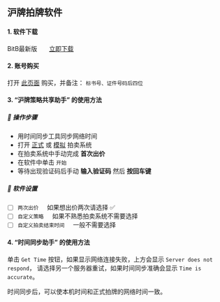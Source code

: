 ## 沪牌拍牌软件

#### 1. 软件下载
BitB最新版 &nbsp; &nbsp; &nbsp; [立即下载](https://github.com/ibitb/ibitb.github.io/releases/download/v1.0/BitB.zip)

#### 2. 账号购买
打开 [此页面](https://shop223575915.taobao.com/) 购买，并备注： `标书号、证件号码后四位`

#### 3. “沪牌策略共享助手” 的使用方法

##### :pushpin: 操作步骤
- 用时间同步工具同步网络时间
- 打开 [正式](https://paimai.alltobid.com) 或 [模拟](http://test.alltobid.com/moni/gerenlogin.html) 拍卖系统
- 在拍卖系统中手动完成 **首次出价**
- 在软件中单击 `开始`
- 等待出现验证码后手动 **输入验证码** 然后 **按回车键**

##### :pushpin: 软件设置
- [ ] `两次出价` &nbsp; &nbsp; 如果想出价两次请选择 :white_check_mark:
- [ ] `自定义策略` &nbsp; &nbsp; 如果不熟悉拍卖系统不需要选择
- [ ] `自定义拍卖结束时间` &nbsp; &nbsp; 一般不需要选择

#### 4. “时间同步助手” 的使用方法
单击 `Get Time` 按钮，如果显示网络连接失败，上方会显示 `Server does not respond`，
请选择另一个服务器重试，如果时间同步准确会显示 `Time is accurate`。

时间同步后，可以使本机时间和正式拍牌的网络时间一致。
